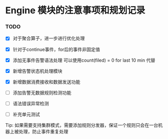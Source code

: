 # Engine 模块的注意事项和规划记录



### TODO
- [x] 对于聚合算子，进一步进行优化处理
- [x] 针对于continue事件，for后的事件非固定值 
- [x] 添加无事件告警语法处理 可以使用count(filed) = 0 for last 10 min 代替
- [x] 新增告警状态机处理模块
- [x] 新增数据消费接收和数据发送功能
- [ ] 添加告警无数据规则检测功能
- [ ] 语法错误异常检测
- [ ] 补充单元测试


Tip:
  如果需要支持集群模式，需要添加规则分发器，保证一个规则只会在一台机器上被处理，防止事件重复处理